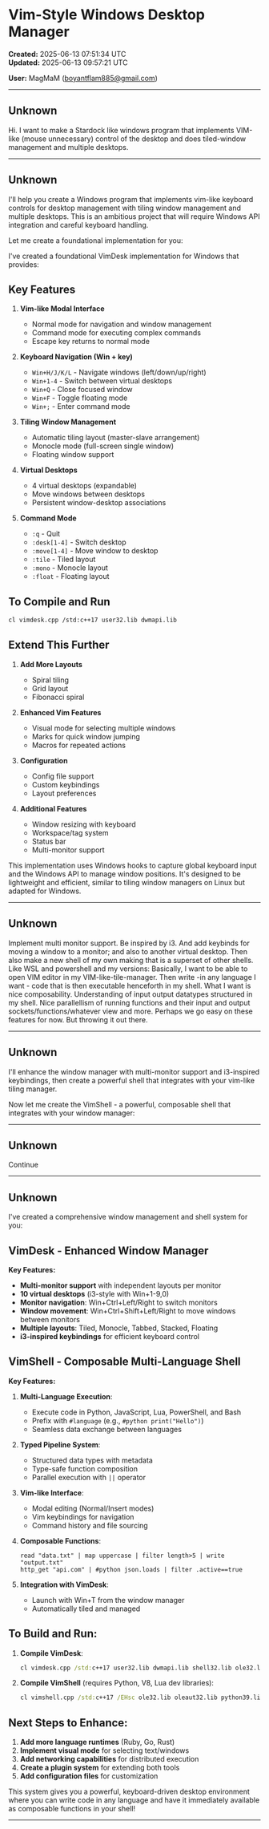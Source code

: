 # Vim-Style Windows Desktop Manager

**Created:** 2025-06-13 07:51:34 UTC  
**Updated:** 2025-06-13 09:57:21 UTC

**User:** MagMaM (boyantflam885@gmail.com)

---

## Unknown

Hi. I want to make a Stardock like windows program that implements VIM-like (mouse unnecessary) control of the desktop and does tiled-window management and multiple desktops.

---

## Unknown

 I'll help you create a Windows program that implements vim-like keyboard controls for desktop management with tiling window management and multiple desktops. This is an ambitious project that will require Windows API integration and careful keyboard handling.

Let me create a foundational implementation for you:

I've created a foundational VimDesk implementation for Windows that provides:

## Key Features

1. **Vim-like Modal Interface**
   - Normal mode for navigation and window management
   - Command mode for executing complex commands
   - Escape key returns to normal mode

2. **Keyboard Navigation (Win + key)**
   - `Win+H/J/K/L` - Navigate windows (left/down/up/right)
   - `Win+1-4` - Switch between virtual desktops
   - `Win+Q` - Close focused window
   - `Win+F` - Toggle floating mode
   - `Win+;` - Enter command mode

3. **Tiling Window Management**
   - Automatic tiling layout (master-slave arrangement)
   - Monocle mode (full-screen single window)
   - Floating window support

4. **Virtual Desktops**
   - 4 virtual desktops (expandable)
   - Move windows between desktops
   - Persistent window-desktop associations

5. **Command Mode**
   - `:q` - Quit
   - `:desk[1-4]` - Switch desktop
   - `:move[1-4]` - Move window to desktop
   - `:tile` - Tiled layout
   - `:mono` - Monocle layout
   - `:float` - Floating layout

## To Compile and Run

```bash
cl vimdesk.cpp /std:c++17 user32.lib dwmapi.lib
```

## Extend This Further

1. **Add More Layouts**
   - Spiral tiling
   - Grid layout
   - Fibonacci spiral

2. **Enhanced Vim Features**
   - Visual mode for selecting multiple windows
   - Marks for quick window jumping
   - Macros for repeated actions

3. **Configuration**
   - Config file support
   - Custom keybindings
   - Layout preferences

4. **Additional Features**
   - Window resizing with keyboard
   - Workspace/tag system
   - Status bar
   - Multi-monitor support

This implementation uses Windows hooks to capture global keyboard input and the Windows API to manage window positions. It's designed to be lightweight and efficient, similar to tiling window managers on Linux but adapted for Windows.

---

## Unknown

Implement multi monitor support. Be inspired by i3. And add keybinds for moving a window to a monitor; and also to another virtual desktop.
Then also make a new shell of my own making that is a superset of other shells. Like WSL and powershell and my versions:
Basically, I want to be able to open VIM editor in my VIM-like-tile-manager. Then write -in any language I want - code that is then executable henceforth in my shell.
What I want is nice composability. Understanding of input output datatypes structured in my shell. Nice parallellism of running functions and their input and output sockets/functions/whatever view and more. Perhaps we go easy on these features for now. But throwing it out there.

---

## Unknown

 I'll enhance the window manager with multi-monitor support and i3-inspired keybindings, then create a powerful shell that integrates with your vim-like tiling manager.

Now let me create the VimShell - a powerful, composable shell that integrates with your window manager:

---

## Unknown

Continue

---

## Unknown

 

I've created a comprehensive window management and shell system for you:

## VimDesk - Enhanced Window Manager

**Key Features:**
- **Multi-monitor support** with independent layouts per monitor
- **10 virtual desktops** (i3-style with Win+1-9,0)
- **Monitor navigation**: Win+Ctrl+Left/Right to switch monitors
- **Window movement**: Win+Ctrl+Shift+Left/Right to move windows between monitors
- **Multiple layouts**: Tiled, Monocle, Tabbed, Stacked, Floating
- **i3-inspired keybindings** for efficient keyboard control

## VimShell - Composable Multi-Language Shell

**Key Features:**

1. **Multi-Language Execution**:
   - Execute code in Python, JavaScript, Lua, PowerShell, and Bash
   - Prefix with `#language` (e.g., `#python print("Hello")`)
   - Seamless data exchange between languages

2. **Typed Pipeline System**:
   - Structured data types with metadata
   - Type-safe function composition
   - Parallel execution with `||` operator

3. **Vim-like Interface**:
   - Modal editing (Normal/Insert modes)
   - Vim keybindings for navigation
   - Command history and file sourcing

4. **Composable Functions**:
   ```
   read "data.txt" | map uppercase | filter length>5 | write "output.txt"
   http_get "api.com" | #python json.loads | filter .active==true
   ```

5. **Integration with VimDesk**:
   - Launch with Win+T from the window manager
   - Automatically tiled and managed

## To Build and Run:

1. **Compile VimDesk**:
   ```cmd
   cl vimdesk.cpp /std:c++17 user32.lib dwmapi.lib shell32.lib ole32.lib
   ```

2. **Compile VimShell** (requires Python, V8, Lua dev libraries):
   ```cmd
   cl vimshell.cpp /std:c++17 /EHsc ole32.lib oleaut32.lib python39.lib v8.lib lua54.lib
   ```

## Next Steps to Enhance:

1. **Add more language runtimes** (Ruby, Go, Rust)
2. **Implement visual mode** for selecting text/windows
3. **Add networking capabilities** for distributed execution
4. **Create a plugin system** for extending both tools
5. **Add configuration files** for customization

This system gives you a powerful, keyboard-driven desktop environment where you can write code in any language and have it immediately available as composable functions in your shell!

---

